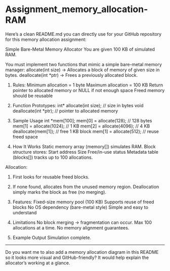 # Assignment_memory_allocation-RAM
Here’s a clean README.md you can directly use for your GitHub repository for this memory allocation assignment:

Simple Bare-Metal Memory Allocator
You are given 100 KB of simulated RAM.

You must implement two functions that mimic a simple bare-metal memory manager:
allocate(int size) → Allocates a block of memory of given size in bytes.
deallocate(int *ptr) → Frees a previously allocated block.


1. Rules:
Minimum allocation = 1 byte
Maximum allocation = 100 KB
Return pointer to allocated memory or NULL if not enough space
Freed memory should be reusable

2. Function Prototypes:
int* allocate(int size);       // size in bytes
void  deallocate(int *ptr);    // pointer to allocated memory


3. Sample Usage
int *mem[100];
mem[0] = allocate(128);     // 128 bytes
mem[1] = allocate(1024);    // 1 KB
mem[2] = allocate(4096);    // 4 KB
deallocate(mem[1]);         // free 1 KB block
mem[1] = allocate(512);     // reuse freed space


4. How It Works
Static memory array (memory[]) simulates RAM.
Block structure stores:
Start address
Size
Free/in-use status
Metadata table (blocks[]) tracks up to 100 allocations.

 Allocation:
1. First looks for reusable freed blocks.
2. If none found, allocates from the unused memory region.
Deallocation simply marks the block as free (no merging).

5. Features:
Fixed-size memory pool (100 KB)
Supports reuse of freed blocks
No OS dependency (bare-metal style)
Simple and easy to understand

6. Limitations
No block merging → fragmentation can occur.
Max 100 allocations at a time.
No memory alignment guarantees.

7. Example Output
Simulation complete.


---

Do you want me to also add a memory allocation diagram in this README so it looks more visual and GitHub-friendly?
It would help explain the allocator’s working at a glance.
